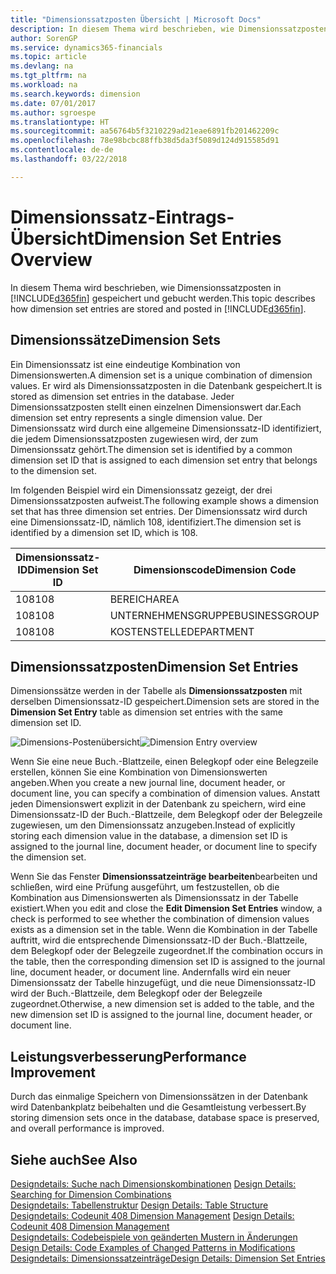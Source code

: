 ```yaml
---
title: "Dimensionssatzposten Übersicht | Microsoft Docs"
description: In diesem Thema wird beschrieben, wie Dimensionssatzposten in Dynamics 365 gespeichert und gebucht werden.
author: SorenGP
ms.service: dynamics365-financials
ms.topic: article
ms.devlang: na
ms.tgt_pltfrm: na
ms.workload: na
ms.search.keywords: dimension
ms.date: 07/01/2017
ms.author: sgroespe
ms.translationtype: HT
ms.sourcegitcommit: aa56764b5f3210229ad21eae6891fb201462209c
ms.openlocfilehash: 78e98bcbc88ffb38d5da3f5089d124d915585d91
ms.contentlocale: de-de
ms.lasthandoff: 03/22/2018

---
```

# <a name="dimension-set-entries-overview"></a><span data-ttu-id="ffcd6-103">Dimensionssatz-Eintrags-Übersicht</span><span class="sxs-lookup"><span data-stu-id="ffcd6-103">Dimension Set Entries Overview</span></span>
<span data-ttu-id="ffcd6-104">In diesem Thema wird beschrieben, wie Dimensionssatzposten in [!INCLUDE[d365fin](includes/d365fin_md.md)] gespeichert und gebucht werden.</span><span class="sxs-lookup"><span data-stu-id="ffcd6-104">This topic describes how dimension set entries are stored and posted in [!INCLUDE[d365fin](includes/d365fin_md.md)].</span></span>  
  
## <a name="dimension-sets"></a><span data-ttu-id="ffcd6-105">Dimensionssätze</span><span class="sxs-lookup"><span data-stu-id="ffcd6-105">Dimension Sets</span></span>  
<span data-ttu-id="ffcd6-106">Ein Dimensionssatz ist eine eindeutige Kombination von Dimensionswerten.</span><span class="sxs-lookup"><span data-stu-id="ffcd6-106">A dimension set is a unique combination of dimension values.</span></span> <span data-ttu-id="ffcd6-107">Er wird als Dimensionssatzposten in die Datenbank gespeichert.</span><span class="sxs-lookup"><span data-stu-id="ffcd6-107">It is stored as dimension set entries in the database.</span></span> <span data-ttu-id="ffcd6-108">Jeder Dimensionssatzposten stellt einen einzelnen Dimensionswert dar.</span><span class="sxs-lookup"><span data-stu-id="ffcd6-108">Each dimension set entry represents a single dimension value.</span></span> <span data-ttu-id="ffcd6-109">Der Dimensionssatz wird durch eine allgemeine Dimensionssatz-ID identifiziert, die jedem Dimensionssatzposten zugewiesen wird, der zum Dimensionssatz gehört.</span><span class="sxs-lookup"><span data-stu-id="ffcd6-109">The dimension set is identified by a common dimension set ID that is assigned to each dimension set entry that belongs to the dimension set.</span></span>  
  
<span data-ttu-id="ffcd6-110">Im folgenden Beispiel wird ein Dimensionssatz gezeigt, der drei Dimensionssatzposten aufweist.</span><span class="sxs-lookup"><span data-stu-id="ffcd6-110">The following example shows a dimension set that has three dimension set entries.</span></span> <span data-ttu-id="ffcd6-111">Der Dimensionssatz wird durch eine Dimensionssatz-ID, nämlich 108, identifiziert.</span><span class="sxs-lookup"><span data-stu-id="ffcd6-111">The dimension set is identified by a dimension set ID, which is 108.</span></span>  
  
|<span data-ttu-id="ffcd6-112">Dimensionssatz-ID</span><span class="sxs-lookup"><span data-stu-id="ffcd6-112">Dimension Set ID</span></span>|<span data-ttu-id="ffcd6-113">Dimensionscode</span><span class="sxs-lookup"><span data-stu-id="ffcd6-113">Dimension Code</span></span>|<span data-ttu-id="ffcd6-114">Dimensionswertcode</span><span class="sxs-lookup"><span data-stu-id="ffcd6-114">Dimension Value Code</span></span>|<span data-ttu-id="ffcd6-115">Dimensionswertname</span><span class="sxs-lookup"><span data-stu-id="ffcd6-115">Dimension Value Name</span></span>|  
|----------------------|--------------------|--------------------------|--------------------------|  
|<span data-ttu-id="ffcd6-116">108</span><span class="sxs-lookup"><span data-stu-id="ffcd6-116">108</span></span>|<span data-ttu-id="ffcd6-117">BEREICH</span><span class="sxs-lookup"><span data-stu-id="ffcd6-117">AREA</span></span>|<span data-ttu-id="ffcd6-118">70</span><span class="sxs-lookup"><span data-stu-id="ffcd6-118">70</span></span>|<span data-ttu-id="ffcd6-119">Nordamerika</span><span class="sxs-lookup"><span data-stu-id="ffcd6-119">America North</span></span>|  
|<span data-ttu-id="ffcd6-120">108</span><span class="sxs-lookup"><span data-stu-id="ffcd6-120">108</span></span>|<span data-ttu-id="ffcd6-121">UNTERNEHMENSGRUPPE</span><span class="sxs-lookup"><span data-stu-id="ffcd6-121">BUSINESSGROUP</span></span>|<span data-ttu-id="ffcd6-122">POS1</span><span class="sxs-lookup"><span data-stu-id="ffcd6-122">HOME</span></span>|<span data-ttu-id="ffcd6-123">Start</span><span class="sxs-lookup"><span data-stu-id="ffcd6-123">Home</span></span>|  
|<span data-ttu-id="ffcd6-124">108</span><span class="sxs-lookup"><span data-stu-id="ffcd6-124">108</span></span>|<span data-ttu-id="ffcd6-125">KOSTENSTELLE</span><span class="sxs-lookup"><span data-stu-id="ffcd6-125">DEPARTMENT</span></span>|<span data-ttu-id="ffcd6-126">VERKAUF</span><span class="sxs-lookup"><span data-stu-id="ffcd6-126">SALES</span></span>|<span data-ttu-id="ffcd6-127">Verkauf</span><span class="sxs-lookup"><span data-stu-id="ffcd6-127">Sales</span></span>|  
  
## <a name="dimension-set-entries"></a><span data-ttu-id="ffcd6-128">Dimensionssatzposten</span><span class="sxs-lookup"><span data-stu-id="ffcd6-128">Dimension Set Entries</span></span>  
<span data-ttu-id="ffcd6-129">Dimensionssätze werden in der Tabelle als **Dimensionssatzposten** mit derselben Dimensionssatz-ID gespeichert.</span><span class="sxs-lookup"><span data-stu-id="ffcd6-129">Dimension sets are stored in the **Dimension Set Entry** table as dimension set entries with the same dimension set ID.</span></span>  
  
<span data-ttu-id="ffcd6-130">![Dimensions-Postenübersicht](media/dimensionentrynav7.png "DimensionEntryNAV7")</span><span class="sxs-lookup"><span data-stu-id="ffcd6-130">![Dimension Entry overview](media/dimensionentrynav7.png "DimensionEntryNAV7")</span></span>  
  
<span data-ttu-id="ffcd6-131">Wenn Sie eine neue Buch.-Blattzeile, einen Belegkopf oder eine Belegzeile erstellen, können Sie eine Kombination von Dimensionswerten angeben.</span><span class="sxs-lookup"><span data-stu-id="ffcd6-131">When you create a new journal line, document header, or document line, you can specify a combination of dimension values.</span></span> <span data-ttu-id="ffcd6-132">Anstatt jeden Dimensionswert explizit in der Datenbank zu speichern, wird eine Dimensionssatz-ID der Buch.-Blattzeile, dem Belegkopf oder der Belegzeile zugewiesen, um den Dimensionssatz anzugeben.</span><span class="sxs-lookup"><span data-stu-id="ffcd6-132">Instead of explicitly storing each dimension value in the database, a dimension set ID is assigned to the journal line, document header, or document line to specify the dimension set.</span></span>  
  
<span data-ttu-id="ffcd6-133">Wenn Sie das Fenster **Dimensionssatzeinträge bearbeiten**bearbeiten und schließen, wird eine Prüfung ausgeführt, um festzustellen, ob die Kombination aus Dimensionswerten als Dimensionssatz in der Tabelle existiert.</span><span class="sxs-lookup"><span data-stu-id="ffcd6-133">When you edit and close the **Edit Dimension Set Entries** window, a check is performed to see whether the combination of dimension values exists as a dimension set in the table.</span></span> <span data-ttu-id="ffcd6-134">Wenn die Kombination in der Tabelle auftritt, wird die entsprechende Dimensionssatz-ID der Buch.-Blattzeile, dem Belegkopf oder der Belegzeile zugeordnet.</span><span class="sxs-lookup"><span data-stu-id="ffcd6-134">If the combination occurs in the table, then the corresponding dimension set ID is assigned to the journal line, document header, or document line.</span></span> <span data-ttu-id="ffcd6-135">Andernfalls wird ein neuer Dimensionssatz der Tabelle hinzugefügt, und die neue Dimensionssatz-ID wird der Buch.-Blattzeile, dem Belegkopf oder der Belegzeile zugeordnet.</span><span class="sxs-lookup"><span data-stu-id="ffcd6-135">Otherwise, a new dimension set is added to the table, and the new dimension set ID is assigned to the journal line, document header, or document line.</span></span>  
  
## <a name="performance-improvement"></a><span data-ttu-id="ffcd6-136">Leistungsverbesserung</span><span class="sxs-lookup"><span data-stu-id="ffcd6-136">Performance Improvement</span></span>  
<span data-ttu-id="ffcd6-137">Durch das einmalige Speichern von Dimensionssätzen in der Datenbank wird Datenbankplatz beibehalten und die Gesamtleistung verbessert.</span><span class="sxs-lookup"><span data-stu-id="ffcd6-137">By storing dimension sets once in the database, database space is preserved, and overall performance is improved.</span></span>  
  
## <a name="see-also"></a><span data-ttu-id="ffcd6-138">Siehe auch</span><span class="sxs-lookup"><span data-stu-id="ffcd6-138">See Also</span></span>  
<span data-ttu-id="ffcd6-139">[Designdetails: Suche nach Dimensionskombinationen](design-details-searching-for-dimension-combinations.md) </span><span class="sxs-lookup"><span data-stu-id="ffcd6-139">[Design Details: Searching for Dimension Combinations](design-details-searching-for-dimension-combinations.md) </span></span>  
<span data-ttu-id="ffcd6-140">[Designdetails: Tabellenstruktur](design-details-table-structure.md) </span><span class="sxs-lookup"><span data-stu-id="ffcd6-140">[Design Details: Table Structure](design-details-table-structure.md) </span></span>  
<span data-ttu-id="ffcd6-141">[Designdetails: Codeunit 408 Dimension Management](design-details-codeunit-408-dimension-management.md) </span><span class="sxs-lookup"><span data-stu-id="ffcd6-141">[Design Details: Codeunit 408 Dimension Management](design-details-codeunit-408-dimension-management.md) </span></span>  
<span data-ttu-id="ffcd6-142">[Designdetails: Codebeispiele von geänderten Mustern in Änderungen](design-details-code-examples-of-changed-patterns-in-modifications.md) </span><span class="sxs-lookup"><span data-stu-id="ffcd6-142">[Design Details: Code Examples of Changed Patterns in Modifications](design-details-code-examples-of-changed-patterns-in-modifications.md) </span></span>  
[<span data-ttu-id="ffcd6-143">Designdetails: Dimensionssatzeinträge</span><span class="sxs-lookup"><span data-stu-id="ffcd6-143">Design Details: Dimension Set Entries</span></span>](design-details-dimension-set-entries.md)   

